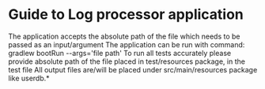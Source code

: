 # Guide to Log processor application
The application accepts the absolute path of the file which needs to be passed as an input/argument
The application can be run with command: gradlew bootRun --args='file path'
To run all tests accurately please provide absolute path of the file placed in test/resources package, in the test file
All output files are/will be placed under src/main/resources package like userdb.*

